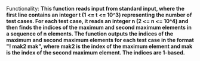 Functionality: **This function reads input from standard input, where the first line contains an integer t (1 <= t <= 10^3) representing the number of test cases. For each test case, it reads an integer n (2 <= n <= 10^4) and then finds the indices of the maximum and second maximum elements in a sequence of n elements. The function outputs the indices of the maximum and second maximum elements for each test case in the format "! mak2 mak", where mak2 is the index of the maximum element and mak is the index of the second maximum element. The indices are 1-based.**